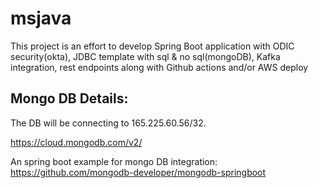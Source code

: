 # msjava

This project is an effort to develop Spring Boot application with ODIC security(okta), JDBC template with sql & no sql(mongoDB), Kafka integration, rest endpoints along with Github actions and/or AWS deploy


## Mongo DB Details:
The DB will be connecting to 165.225.60.56/32.

https://cloud.mongodb.com/v2/

An spring boot example for mongo DB integration:
https://github.com/mongodb-developer/mongodb-springboot
